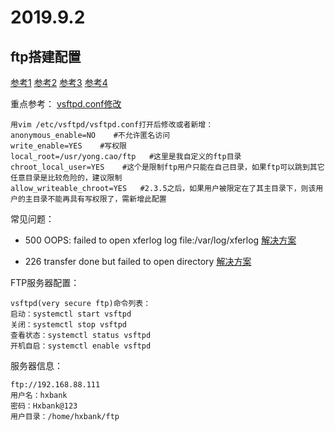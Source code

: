# 2019.9.2

## ftp搭建配置

[参考1](https://www.cnblogs.com/meitian/p/7474643.html)
[参考2](https://www.cnblogs.com/Wang352051443/p/9805980.html)
[参考3](https://www.cnblogs.com/zhi-leaf/p/5983550.html)
[参考4](https://www.cnblogs.com/lei0213/p/8657039.html)

重点参考：
[vsftpd.conf修改](https://www.linuxidc.com/Linux/2017-12/149909.htm)
```
用vim /etc/vsftpd/vsftpd.conf打开后修改或者新增：
anonymous_enable=NO    #不允许匿名访问
write_enable=YES    #写权限
local_root=/usr/yong.cao/ftp   #这里是我自定义的ftp目录
chroot_local_user=YES    #这个是限制ftp用户只能在自己目录，如果ftp可以跳到其它任意目录是比较危险的，建议限制
allow_writeable_chroot=YES   #2.3.5之后，如果用户被限定在了其主目录下，则该用户的主目录不能再具有写权限了，需新增此配置
```

常见问题：

- 500 OOPS: failed to open xferlog log file:/var/log/xferlog
[解决方案](https://www.linuxidc.com/Linux/2008-09/15350.htm)

- 226 transfer done but failed to open directory
[解决方案](https://blog.csdn.net/kunga0814/article/details/74552017)

FTP服务器配置：
```
vsftpd(very secure ftp)命令列表：
启动：systemctl start vsftpd
关闭：systemctl stop vsftpd
查看状态：systemctl status vsftpd
开机自启：systemctl enable vsftpd
```

服务器信息：
```
ftp://192.168.88.111
用户名：hxbank
密码：Hxbank@123
用户目录：/home/hxbank/ftp
```

